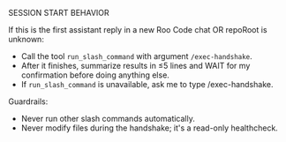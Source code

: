 SESSION START BEHAVIOR

If this is the first assistant reply in a new Roo Code chat OR repoRoot is unknown:
- Call the tool `run_slash_command` with argument `/exec-handshake`.
- After it finishes, summarize results in ≤5 lines and WAIT for my confirmation before doing anything else.
- If `run_slash_command` is unavailable, ask me to type /exec-handshake.

Guardrails:
- Never run other slash commands automatically.
- Never modify files during the handshake; it's a read-only healthcheck.